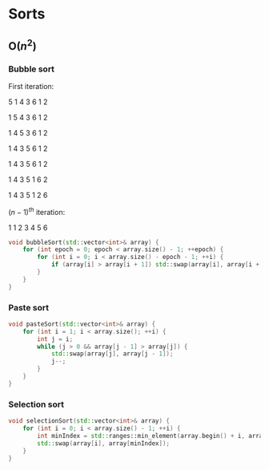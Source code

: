 # Sorts

## O($n^2$)

### Bubble  sort

First iteration:

5 1 4 3 6 1 2

1 5 4 3 6 1 2

1 4 5 3 6 1 2

1 4 3 5 6 1 2

1 4 3 5 6 1 2

1 4 3 5 1 6 2

1 4 3 5 1 2 6

$(n - 1)^{th}$ iteration:

1 1 2 3 4 5 6

```cpp
void bubbleSort(std::vector<int>& array) {
    for (int epoch = 0; epoch < array.size() - 1; ++epoch) {
        for (int i = 0; i < array.size() - epoch - 1; ++i) {
            if (array[i] > array[i + 1]) std::swap(array[i], array[i + 1]);
        }
    }
}
```

### Paste sort

```cpp
void pasteSort(std::vector<int>& array) {
    for (int i = 1; i < array.size(); ++i) {
        int j = i;
        while (j > 0 && array[j - 1] > array[j]) {
            std::swap(array[j], array[j - 1]);
            j--;
        }
    }
}
```

### Selection sort

```cpp
void selectionSort(std::vector<int>& array) {
    for (int i = 0; i < array.size() - 1; ++i) {
        int minIndex = std::ranges::min_element(array.begin() + i, array.end()) - array.begin();
        std::swap(array[i], array[minIndex]);
    }
}
```

